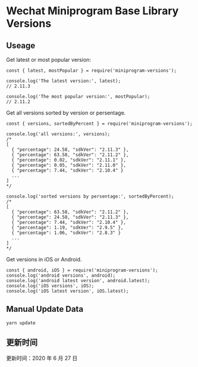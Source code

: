 
# Wechat Miniprogram Base Library Versions

## Useage

Get latest or most popular version:

```;
const { latest, mostPopular } = require('miniprogram-versions');

console.log('The latest version:', latest);
// 2.11.3

console.log('The most popular version:', mostPopular);
// 2.11.2

```

Get all versions sorted by version or persentage.

```
const { versions, sortedByPercent } = require('miniprogram-versions');

console.log('all versions:', versions);
/*
[
  { "percentage": 24.58, "sdkVer": "2.11.3" },
  { "percentage": 63.58, "sdkVer": "2.11.2" },
  { "percentage": 0.02, "sdkVer": "2.11.1" },
  { "percentage": 0.05, "sdkVer": "2.11.0" },
  { "percentage": 7.44, "sdkVer": "2.10.4" }
  ...
]
*/

console.log('sorted versions by persentage:', sortedByPercent);
/*
[
  { "percentage": 63.58, "sdkVer": "2.11.2" },
  { "percentage": 24.58, "sdkVer": "2.11.3" },
  { "percentage": 7.44, "sdkVer": "2.10.4" },
  { "percentage": 1.19, "sdkVer": "2.9.5" },
  { "percentage": 1.06, "sdkVer": "2.8.3" }
  ...
]
*/
```

Get versions in iOS or Android.

```
const { android, iOS } = require('miniprogram-versions');
console.log('android versions', android);
console.log('android latest version', android.latest);
console.log('iOS versions', iOS);
console.log('iOS latest version', iOS.latest);
```

## Manual Update Data

```
yarn update
```

## 更新时间

更新时间：2020 年 6 月 27 日
